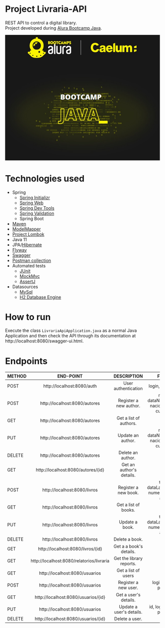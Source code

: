 # Project Livraria-API 
REST API to control a digital library.<br>
Project developed during [Alura Bootcamp Java](https://www.alura.com.br/bootcamp/back-end-java/matriculas-abertas). 

<div align="center">
  <img src="img/logoBootcampJava.jpg">
 </div align="center">

# Technologies used
* Spring
  - [Spring Initializr](https://start.spring.io/)
  - [Spring Web](https://spring.io/guides/gs/serving-web-content/)
  - [Spring Dev Tools](https://docs.spring.io/spring-boot/docs/1.5.16.RELEASE/reference/html/using-boot-devtools.html)
  - [Spring Validation](https://www.baeldung.com/spring-boot-bean-validation)
  - Spring Boot
* [Maven](https://maven.apache.org/)
* [ModelMapper](http://modelmapper.org/)
* [Project Lombok](https://projectlombok.org/)
* Java 11
* JPA/[Hibernate](https://hibernate.org/orm/)
* [Flyway](https://flywaydb.org/documentation/)
* [Swagger](https://www.baeldung.com/swagger-2-documentation-for-spring-rest-api)
* [Postman collection](https://github.com/oluizeduardo/livraria-api/tree/main/postman)
* Automated tests
  - [JUnit](https://junit.org/junit5/docs/current/user-guide/)
  - [MockMvc](https://www.baeldung.com/integration-testing-in-spring#3-mocking-web-context-beans/)
  - [AssertJ](https://assertj.github.io/doc/)
* Datasources
    - [MySql](https://www.mysql.com/)
    - [H2 Database Engine](https://www.h2database.com/html/cheatSheet.html)

# How to run
Execute the class `LivrariaApiApplication.java` as a normal Java Application and then check the API through its documentation at http://localhost:8080/swagger-ui.html.


# Endpoints

| METHOD        | END-POINT                     | DESCRIPTION                    | FIELDS                                         |
| ------------- |:-----------------------------:| :-----------------------------:|:----------------------------------------------:|
| POST          | http://localhost:8080/auth    |  User authentication           | login, password                                |
| POST          | http://localhost:8080/autores |  Register a new author.        | nome, dataNascimento, nacionalidade, curriculo |
| GET           | http://localhost:8080/autores |  Get a list of authors.        |    |
| PUT           | http://localhost:8080/autores |  Update an author.             | nome, dataNascimento, nacionalidade, curriculo   |
| DELETE        | http://localhost:8080/autores |  Delete an author.             |   |
| GET           | http://localhost:8080/autores/{id} |  Get an author's details. |    |
| POST          | http://localhost:8080/livros  |  Register a new book.          | titulo, dataLancamento, numeroPaginas, autor   |
| GET           | http://localhost:8080/livros  |  Get a list of books.          |    |
| PUT           | http://localhost:8080/livros |  Update a book.             | titulo, dataLancamento, numeroPaginas, autor   |
| DELETE        | http://localhost:8080/livros |  Delete a book.             |   |
| GET           | http://localhost:8080/livros/{id} |  Get a a book's details. |    |
| GET           | http://localhost:8080/relatorios/livraria  |  Get the library reports.          |    |
| GET           | http://localhost:8080/usuarios |  Get a list of users |    |
| POST          | http://localhost:8080/usuarios  |  Register a new user.          | login, nome, perfilId    |
| GET           | http://localhost:8080/usuarios/{id}  |  Get a user's details.          |    |
| PUT           | http://localhost:8080/usuarios |  Update a user's details.             | id, login, nome, perfilId   |
| DELETE        | http://localhost:8080/usuarios/{id} |  Delete a user.             |   |

